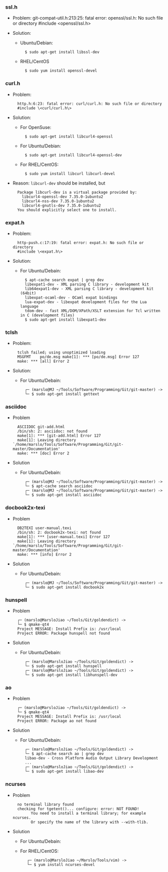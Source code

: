 ### ssl.h
- Problem:
    git-compat-util.h:213:25: fatal error: openssl/ssl.h: No such file or directory
    #include \<openssl/ssl.h\>

- Solution:
    - Ubuntu/Debian:

            $ sudo apt-get install libssl-dev

    - RHEL/CentOS

            $ sudo yum install openssl-devel

### curl.h
- Problem:

        http.h:6:23: fatal error: curl/curl.h: No such file or directory
        #include \<curl/curl.h\>

- Solution:
    - For OpenSuse:

            $ sudo apt-get install libcurl4-openssl

    - For Ubuntu/Debian:

            $ sudo apt-get install libcurl4-openssl-dev

    - For RHEL/CentOS:

            $ sudo yum install libcurl libcurl-devel

- Reason:
    `libcurl-dev` should be installed, but

        Package libcurl-dev is a virtual package provided by:
          libcurl4-openssl-dev 7.35.0-1ubuntu2
          libcurl4-nss-dev 7.35.0-1ubuntu2
          libcurl4-gnutls-dev 7.35.0-1ubuntu2
        You should explicitly select one to install.

### expat.h
- Problem:

        http-push.c:17:19: fatal error: expat.h: No such file or directory
        #include \<expat.h\>

- Solution:

    - For Ubuntu/Debain:

            $ apt-cache search expat | grep dev
            libexpat1-dev - XML parsing C library - development kit
            lib64expat1-dev - XML parsing C library - development kit (64bit)
            libexpat-ocaml-dev - OCaml expat bindings
            lua-expat-dev - libexpat development files for the Lua language
            tdom-dev - fast XML/DOM/XPath/XSLT extension for Tcl written in C (development files)
            $ sudo apt-get install libexpat1-dev

### tclsh
- Problem:

        tclsh failed; using unoptimized loading
        MSGFMT    po/de.msg make[1]: *** [po/de.msg] Error 127
        make: *** [all] Error 2

- Solution:

    - For Ubuntu/Debain:

            ┌─ (marslo@MJ ~/Tools/Software/Programming/Git/git-master) ->
            └─ $ sudo apt-get install gettext

### asciidoc
- Problem

        ASCIIDOC git-add.html
        /bin/sh: 2: asciidoc: not found
        make[1]: *** [git-add.html] Error 127
        make[1]: Leaving directory `/home/marslo/Tools/Software/Programming/Git/git-master/Documentation'
        make: *** [doc] Error 2

- Solution
    - For Ubuntu/Debain:

            ┌─ (marslo@MJ ~/Tools/Software/Programming/Git/git-master) ->
            └─ $ apt-cache search asciidoc
            ┌─ (marslo@MJ ~/Tools/Software/Programming/Git/git-master) ->
            └─ $ sudo apt-get install asciidoc

### docbook2x-texi
- Problem

        DB2TEXI user-manual.texi
        /bin/sh: 2: docbook2x-texi: not found
        make[1]: *** [user-manual.texi] Error 127
        make[1]: Leaving directory `/home/marslo/Tools/Software/Programming/Git/git-master/Documentation'
        make: *** [info] Error 2

- Solution

    - For Ubuntu/Debain:

            ┌─ (marslo@MJ ~/Tools/Software/Programming/Git/git-master) ->
            └─ $ sudo apt-get install docbook2x

### hunspell
- Problem

        ┌─ (marslo@MarsloJiao ~/Tools/Git/goldendict) ->
        └─ $ qmake-qt4
        Project MESSAGE: Install Prefix is: /usr/local
        Project ERROR: Package hunspell not found

- Solution

    - For Ubuntu/Debain:

            ┌─ (marslo@MarsloJiao ~/Tools/Git/goldendict) ->
            └─ $ sudo apt-get install hunspell
            ┌─ (marslo@MarsloJiao ~/Tools/Git/goldendict) ->
            └─ $ sudo apt-get install libhunspell-dev

### ao
- Problem

        ┌─ (marslo@MarsloJiao ~/Tools/Git/goldendict) ->
        └─ $ qmake-qt4
        Project MESSAGE: Install Prefix is: /usr/local
        Project ERROR: Package ao not found

- Solution

    - For Ubuntu/Debain:

            ┌─ (marslo@MarsloJiao ~/Tools/Git/goldendict) ->
            └─ $ apt-cache search ao | grep dev
            libao-dev - Cross Platform Audio Output Library Development
            ...
            ┌─ (marslo@MarsloJiao ~/Tools/Git/goldendict) ->
            └─ $ sudo apt-get install libao-dev


### ncurses
- Problem

        no terminal library found
        checking for tgetent()... configure: error: NOT FOUND!
              You need to install a terminal library; for example ncurses.
              Or specify the name of the library with --with-tlib.

- Solution
    - For Ubuntu/Debain:

   - For RHEL/CentOS:

            ┌─ (marslo@MarsloJiao ~/Marslo/Tools/vim) ->
            └─ $ yum install ncurses-devel
